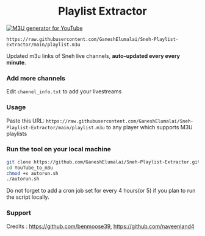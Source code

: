 
<h1 align="center"> Playlist Extractor </h1>

[![M3U generator for YouTube](https://github.com/GaneshElumalai/YouTube_to_m3u/actions/workflows/m3u_Generator.yml/badge.svg)](https://github.com/GaneshElumalai/Sneh-Playlist-Extractor/actions/workflows/m3u_Generator.yml)

`https://raw.githubusercontent.com/GaneshElumalai/Sneh-Playlist-Extractor/main/playlist.m3u`

Updated m3u links of Sneh live channels, **auto-updated every every minute**.


### Add more channels
Edit `channel_info.txt` to add your livestreams

### Usage
Paste this URL: `https://raw.githubusercontent.com/GaneshElumalai/Sneh-Playlist-Extractor/main/playlist.m3u` to any player which supports M3U playlists

### Run the tool on your local machine
``` bash
git clone https://github.com/GaneshElumalai/Sneh-Playlist-Extractor.git
cd YouTube_to_m3u
chmod +x autorun.sh
./autorun.sh
```

Do not forget to add a cron job set for every 4 hours(or 5) if you plan to run the script locally.

### Support

Credits : https://github.com/benmoose39, https://github.com/naveenland4
